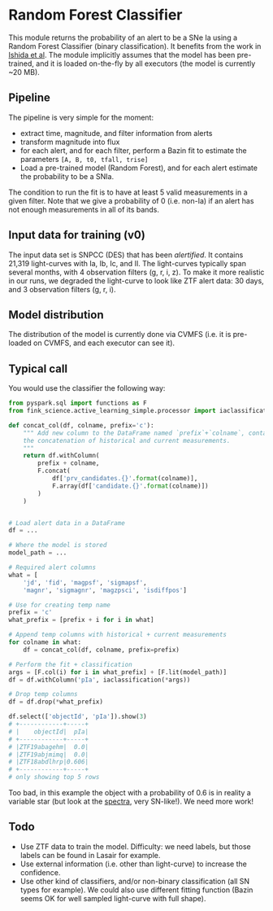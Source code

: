 # Random Forest Classifier

This module returns the probability of an alert to be a SNe Ia using a Random Forest Classifier (binary classification). It benefits from the work in [Ishida et al](https://arxiv.org/abs/1804.03765). The module implicitly assumes that the model has been pre-trained, and it is loaded on-the-fly by all executors (the model is currently ~20 MB).

## Pipeline

The pipeline is very simple for the moment:
- extract time, magnitude, and filter information from alerts
- transform magnitude into flux
- for each alert, and for each filter, perform a Bazin fit to estimate the parameters `[A, B, t0, tfall, trise]`
- Load a pre-trained model (Random Forest), and for each alert estimate the probability to be a SNIa.

The condition to run the fit is to have at least 5 valid measurements in a given filter. Note that we give a probability of 0 (i.e. non-Ia) if an alert has not enough measurements in all of its bands.


## Input data for training (v0)

The input data set is SNPCC (DES) that has been _alertified_. It contains 21,319 light-curves with Ia, Ib, Ic, and II. The light-curves typically span several months, with 4 observation filters (g, r, i, z). To make it more realistic in our runs, we degraded the light-curve to look like ZTF alert data: 30 days, and 3 observation filters (g, r, i).

## Model distribution

The distribution of the model is currently done via CVMFS (i.e. it is pre-loaded on CVMFS, and each executor can see it).

## Typical call

You would use the classifier the following way:

```python
from pyspark.sql import functions as F
from fink_science.active_learning_simple.processor import iaclassification

def concat_col(df, colname, prefix='c'):
    """ Add new column to the DataFrame named `prefix`+`colname`, containing
    the concatenation of historical and current measurements.
    """
    return df.withColumn(
        prefix + colname,
        F.concat(
            df['prv_candidates.{}'.format(colname)],
            F.array(df['candidate.{}'.format(colname)])
        )
    )


# Load alert data in a DataFrame
df = ...

# Where the model is stored
model_path = ...

# Required alert columns
what = [
    'jd', 'fid', 'magpsf', 'sigmapsf',
    'magnr', 'sigmagnr', 'magzpsci', 'isdiffpos']

# Use for creating temp name
prefix = 'c'
what_prefix = [prefix + i for i in what]

# Append temp columns with historical + current measurements
for colname in what:
    df = concat_col(df, colname, prefix=prefix)

# Perform the fit + classification
args = [F.col(i) for i in what_prefix] + [F.lit(model_path)]
df = df.withColumn('pIa', iaclassification(*args))

# Drop temp columns
df = df.drop(*what_prefix)

df.select(['objectId', 'pIa']).show(3)
# +------------+-----+
# |    objectId|  pIa|
# +------------+-----+
# |ZTF19abagehm|  0.0|
# |ZTF19abjmimq|  0.0|
# |ZTF18abdlhrp|0.606|
# +------------+-----+
# only showing top 5 rows
```

Too bad, in this example the object with a probability of 0.6 is in reality a variable star (but look at the [spectra](https://lasair.roe.ac.uk/object/ZTF18abdlhrp/), very SN-like!). We need more work!

## Todo

- Use ZTF data to train the model. Difficulty: we need labels, but those labels can be found in Lasair for example.
- Use external information (i.e. other than light-curve) to increase the confidence.
- Use other kind of classifiers, and/or non-binary classification (all SN types for example). We could also use different fitting function (Bazin seems OK for well sampled light-curve with full shape).
